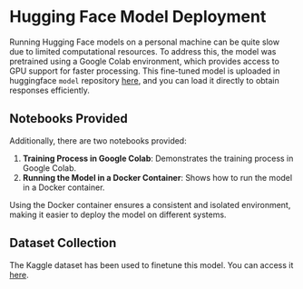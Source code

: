 # Hugging Face Model Deployment

Running Hugging Face models on a personal machine can be quite slow due to limited computational resources. To address this, the model was pretrained using a Google Colab environment, which provides access to GPU support for faster processing. This fine-tuned model is uploaded in huggingface  `model` repository [here](https://huggingface.co/shraman5702/distilbert-base-uncased-finetuned-sst-2-english/tree/main), and you can load it directly to obtain responses efficiently.

## Notebooks Provided

Additionally, there are two notebooks provided:
1. **Training Process in Google Colab**: Demonstrates the training process in Google Colab.
2. **Running the Model in a Docker Container**: Shows how to run the model in a Docker container.

Using the Docker container ensures a consistent and isolated environment, making it easier to deploy the model on different systems.

## Dataset Collection

The Kaggle dataset has been used to finetune this model. You can access it [here](https://www.kaggle.com/datasets/venky73/spam-mails-dataset?select=spam_ham_dataset.csv).
